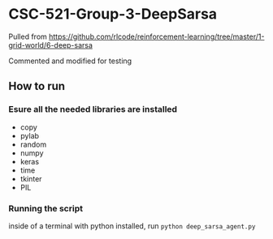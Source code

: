 # CSC-521-Group-3-DeepSarsa
Pulled from https://github.com/rlcode/reinforcement-learning/tree/master/1-grid-world/6-deep-sarsa

Commented and modified for testing

 ## How to run
 ### Esure all the needed libraries are installed
 - copy
 - pylab
 - random
 - numpy
 - keras
 - time
 - tkinter
 - PIL

### Running the script
inside of a terminal with python installed, run `python deep_sarsa_agent.py`
